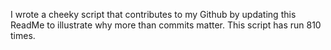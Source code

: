I wrote a cheeky script that contributes to my Github by updating this ReadMe to illustrate why more than commits matter. This script has run 810 times.